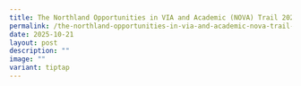 ```yaml
---
title: The Northland Opportunities in VIA and Academic (NOVA) Trail 2025
permalink: /the-northland-opportunities-in-via-and-academic-nova-trail-2025/
date: 2025-10-21
layout: post
description: ""
image: ""
variant: tiptap
---
```

